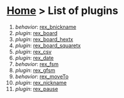 # [Home](index.html) > List of plugins

1. *behavior*: [rex_bnickname](rex_bnickname.html)
2. *plugin*: [rex_board](rex_board.html)
3. *plugin*: [rex_board_hextx](rex_board_hextx.html)
4. *plugin*: [rex_board_squaretx](rex_board_squaretx.html)
5. *plugin*: [rex_csv](rex_csv.html)
6. *plugin*: [rex_date](rex_date.html)
7. *behavior*: [rex_fsm](rex_fsm.html)
8. *plugin*: [rex_gfsm](rex_gfsm.html)
9. *behavior*: [rex_moveTo](rex_moveto.html)
10. *plugin*: [rex_nickname](rex_nickname.html)
11. *plugin*: [rex_pause](rex_pause.html)


